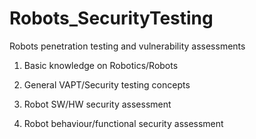 # Robots_SecurityTesting

Robots penetration testing and vulnerability assessments

1. Basic knowledge on Robotics/Robots


2. General VAPT/Security testing concepts


3. Robot SW/HW security assessment


4. Robot behaviour/functional security assessment


